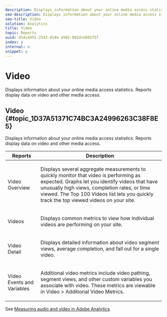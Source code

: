 ```yaml
---
description: Displays information about your online media access statistics. Reports display data on video and other media access.
seo-description: Displays information about your online media access statistics. Reports display data on video and other media access.
seo-title: Video
solution: Analytics
title: Video
topic: Reports
uuid: d14c4451-2543-414e-a582-001dce001f5f
index: y
internal: n
snippet: y
---
```


# Video

Displays information about your online media access statistics. Reports display data on video and other media access.

## Video {#topic_1D37A51371C74BC3A24996263C38F8E5}

Displays information about your online media access statistics. Reports display data on video and other media access.

<table id="table_A032C55365C34F808764965ADF62F81F"> 
 <thead> 
  <tr> 
   <th colname="col1" class="entry"> Reports </th> 
   <th colname="col2" class="entry"> Description </th> 
  </tr> 
 </thead>
 <tbody> 
  <tr> 
   <td colname="col1"> Video Overview </td> 
   <td colname="col2"> <p> Displays several aggregate measurements to quickly monitor that video is performing as expected. Graphs let you identify videos that have unusually high views, completion rates, or time viewed. The Top 100 Videos list lets you quickly track the top viewed videos on your site. </p> </td> 
  </tr> 
  <tr> 
   <td colname="col1"> Videos </td> 
   <td colname="col2"> <p> Displays common metrics to view how individual videos are performing on your site. </p> </td> 
  </tr> 
  <tr> 
   <td colname="col1"> Video Detail </td> 
   <td colname="col2"> <p> Displays detailed information about video segment views, average completion, and fall out for a single video. </p> </td> 
  </tr> 
  <tr> 
   <td colname="col1"> Video Events and Variables </td> 
   <td colname="col2"> <p> Additional video metrics include video pathing, segment views, and other custom variables you associate with video. These metrics are viewable in <span class="uicontrol"> Video</span> &gt; <span class="uicontrol"> Additional Video Metrics</span>. </p> </td> 
  </tr> 
 </tbody> 
</table>

See [Measuring audio and video in Adobe Analytics](https://marketing.adobe.com/resources/help/en_US/sc/appmeasurement/hbvideo/). 
